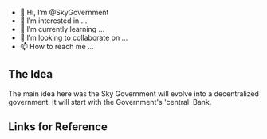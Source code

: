 - 👋 Hi, I’m @SkyGovernment
- 👀 I’m interested in ...
- 🌱 I’m currently learning ...
- 💞️ I’m looking to collaborate on ...
- 📫 How to reach me ...
## The Idea
The main idea here was the Sky Government will evolve into a decentralized government. It will start with the Government's 'central' Bank.

## Links for Reference


<!---
SkyGovernment/SkyGovernment is a ✨ special ✨ repository because its `README.md` (this file) appears on your GitHub profile.
You can click the Preview link to take a look at your changes.
--->
